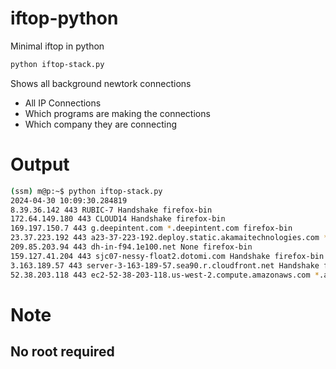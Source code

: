 # iftop-python
Minimal iftop in python

```sh
python iftop-stack.py
```

Shows all background newtork connections 
- All IP Connections
- Which programs are making the connections
- Which company they are connecting

# Output
```sh
(ssm) m@p:~$ python iftop-stack.py
2024-04-30 10:09:30.284819
8.39.36.142 443 RUBIC-7 Handshake firefox-bin
172.64.149.180 443 CLOUD14 Handshake firefox-bin
169.197.150.7 443 g.deepintent.com *.deepintent.com firefox-bin
23.37.223.192 443 a23-37-223-192.deploy.static.akamaitechnologies.com *.rubiconproject.com Magnite, Inc. firefox-bin
209.85.203.94 443 dh-in-f94.1e100.net None firefox-bin
159.127.41.204 443 sjc07-nessy-float2.dotomi.com Handshake firefox-bin
3.163.189.57 443 server-3-163-189-57.sea90.r.cloudfront.net Handshake firefox-bin
52.38.203.118 443 ec2-52-38-203-118.us-west-2.compute.amazonaws.com *.ad-server.k8s.or.ggops.com firefox-bin
```

# Note
## No root required


